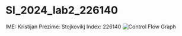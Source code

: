 # SI_2024_lab2_226140

IME: Kristijan 
Prezime: Stojkovikj
Index: 226140
![Control Flow Graph]((https://github.com/ks3331/SI_2024_lab2_226140/assets/78613309/1bc3443d-1611-4108-8946-1c130e07a2fe))
